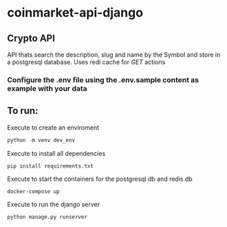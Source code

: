 # coinmarket-api-django


## Crypto API

API thats search the description, slug and name by the Symbol and store in a postgresql database. Uses redi cache for *GET* actions


### Configure the .env file using the .env.sample content as example with your data

## To run:

Execute to create an enviroment
```python
python -m venv dev_env
```

Execute to install all dependencies 
```python
pip install requirements.txt
```

Execute to start the containers for the postgresql db and redis db
```
docker-compose up
```

Execute to run the django server
```
python manage.py runserver
```